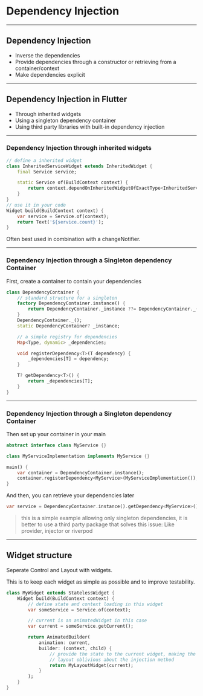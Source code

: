 # Dependency Injection

---
## Dependency Injection 

- Inverse the dependencies
- Provide dependencies through a constructor or retrieving from a container/context
- Make dependencies explicit

---
## Dependency Injection in Flutter

- Through inherited widgets
- Using a singleton dependency container
- Using third party libraries with built-in dependency injection

---
### Dependency Injection through inherited widgets

```dart
// define a inherited widget
class InheritedServiceWidget extends InheritedWidget {
    final Service service;

    static Service of(BuildContext context) {
        return context.dependOnInheritedWidgetOfExactType<InheritedServiceWidget>().service;
    }
}
// use it in your code
Widget build(BuildContext context) {
    var service = Service.of(context);
    return Text('${service.count}');
}
```

Often best used in combination with a changeNotifier.

---
### Dependency Injection through a Singleton dependency Container

First, create a container to contain your dependencies

```dart
class DependencyContainer {
    // standard structure for a singleton
    factory DependencyContainer.instance() {
        return DependencyContainer._instance ??= DependencyContainer._();
    }
    DependencyContainer._();
    static DependencyContainer? _instance;

    // a simple registry for dependencies
    Map<Type, dynamic> _dependencies;

    void registerDependency<T>(T dependency) {
        _dependencies[T] = dependency;
    }

    T? getDependency<T>() {
        return _dependencies[T];
    }
}
```
---
### Dependency Injection through a Singleton dependency Container

Then set up your container in your main

```dart
abstract interface class MyService {}

class MyServiceImplementation implements MyService {}

main() {
    var container = DependencyContainer.instance();
    container.registerDependency<MyService>(MyServiceImplementation());
}
```
And then, you can retrieve your dependencies later
```dart
var service = DependencyContainer.instance().getDependency<MyService>();
```

> this is a simple example allowing only singleton dependencies, 
> it is better to use a third party package that solves this issue:
> Like provider, injector or riverpod

---
## Widget structure

Seperate Control and Layout with widgets.

This is to keep each widget as simple as possible and to improve testability.

```dart
class MyWidget extends StatelessWidget {
    Widget build(BuildContext context) {
        // define state and context loading in this widget
        var someService = Service.of(context);

        // current is an animatedWidget in this case
        var current = someService.getCurrent();

        return AnimatedBuilder(
            animation: current,
            builder: (context, child) {
                // provide the state to the current widget, making the
                // layout oblivious about the injection method
                return MyLayoutWidget(current);
            } 
        );
    }
}
```

